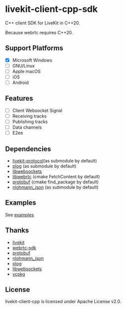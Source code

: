 # livekit-client-cpp-sdk

C++ client SDK for LiveKit in C++20.

Because webrtc requires C++20.

## Support Platforms

- [x] Microsoft Windows
- [ ] GNU/Linux
- [ ] Apple macOS
- [ ] iOS
- [ ] Android

## Features

- [ ] Client Websocket Signal
- [ ] Receiving tracks
- [ ] Publishing tracks
- [ ] Data channels
- [ ] E2ee

## Dependencies

- [livekit-protocol](https://github.com/livekit/protocol)(as submodule by default)
- [plog](https://github.com/SergiusTheBest/plog) (as submodule by default)
- [libwebsockets](https://github.com/warmcat/libwebsockets)
- [libwebrtc](https://github.com/livekit/rust-sdks/releases) (cmake FetchContent by default)
- [protobuf](https://github.com/protocolbuffers/protobuf) (cmake find_package by default)
- [nlohmann_json](https://github.com/nlohmann/json) (as submodule by default)

## Examples

See [examples](./examples/)

## Thanks

- [livekit](https://livekit.io/)
- [webrtc-sdk](https://github.com/webrtc-sdk)
- [protobuf](https://github.com/protocolbuffers/protobuf)
- [nlohmann_json](https://github.com/nlohmann/json)
- [plog](https://github.com/SergiusTheBest/plog)
- [libwebsockets](https://github.com/warmcat/libwebsockets)
- [vcpkg](https://github.com/livekit/protocol)

## License

livekit-client-cpp is licensed under Apache License v2.0.
